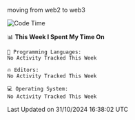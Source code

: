 moving from web2 to web3

<!--START_SECTION:waka-->
![Code Time](http://img.shields.io/badge/Code%20Time-851%20hrs%2037%20mins-blue)

📊 **This Week I Spent My Time On** 

```text
💬 Programming Languages: 
No Activity Tracked This Week

🔥 Editors: 
No Activity Tracked This Week

💻 Operating System: 
No Activity Tracked This Week
```


 Last Updated on 31/10/2024 16:38:02 UTC
<!--END_SECTION:waka-->

